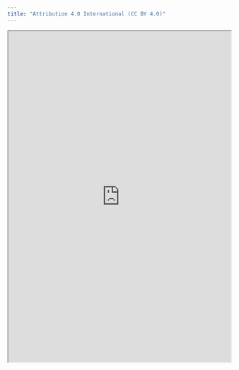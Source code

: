 ```yaml
---
title: "Attribution 4.0 International (CC BY 4.0)"
---
```



<iframe height="750" width="100%" src="https://ewelton.github.io/ktest/wiki.html#Attribution%204.0%20International%20(CC%20BY%204.0)"></iframe>
